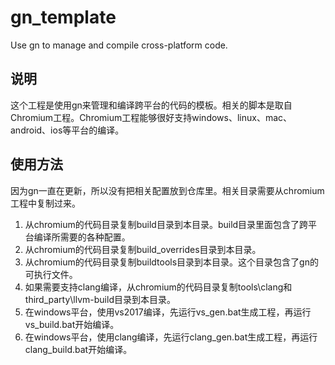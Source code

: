 # gn_template
Use gn to manage and compile cross-platform code.

## 说明
这个工程是使用gn来管理和编译跨平台的代码的模板。相关的脚本是取自Chromium工程。Chromium工程能够很好支持windows、linux、mac、android、ios等平台的编译。

## 使用方法
因为gn一直在更新，所以没有把相关配置放到仓库里。相关目录需要从chromium工程中复制过来。
1. 从chromium的代码目录复制build目录到本目录。build目录里面包含了跨平台编译所需要的各种配置。
2. 从chromium的代码目录复制build_overrides目录到本目录。
3. 从chromium的代码目录复制buildtools目录到本目录。这个目录包含了gn的可执行文件。
4. 如果需要支持clang编译，从chromium的代码目录复制tools\clang和third_party\llvm-build目录到本目录。
5. 在windows平台，使用vs2017编译，先运行vs_gen.bat生成工程，再运行vs_build.bat开始编译。
6. 在windows平台，使用clang编译，先运行clang_gen.bat生成工程，再运行clang_build.bat开始编译。